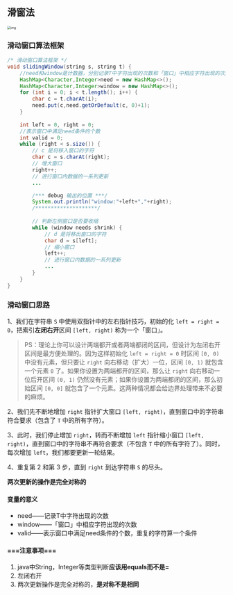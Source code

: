 ## 滑窗法



<img src="https://labuladong.gitee.io/algo/images/slidingwindow/poem.jpg" alt="img" style="zoom: 50%;" />

### 滑动窗口算法框架

```java
/* 滑动窗口算法框架 */
void slidingWindow(string s, string t) {
    //need和window是计数器，分别记录T中字符出现的次数和「窗口」中相应字符出现的次数
    HashMap<Character,Integer>need = new HashMap<>();
    HashMap<Character,Integer>window = new HashMap<>();
    for (int i = 0; i < t.length(); i++) {
        char c = t.charAt(i);
        need.put(c,need.getOrDefault(c, 0)+1);
    }
    
    int left = 0, right = 0;
    //表示窗口中满足need条件的个数
    int valid = 0; 
    while (right < s.size()) {
        // c 是将移入窗口的字符
        char c = s.charAt(right);
        // 增大窗口
        right++;
        // 进行窗口内数据的一系列更新
        ...

        /*** debug 输出的位置 ***/
        System.out.println("window:"+left+","+right);
        /********************/
        
        // 判断左侧窗口是否要收缩
        while (window needs shrink) {
            // d 是将移出窗口的字符
            char d = s[left];
            // 缩小窗口
            left++;
            // 进行窗口内数据的一系列更新
            ...
        }
    }
}
```

### 滑动窗口思路

1、我们在字符串 `S` 中使用双指针中的左右指针技巧，初始的化 `left = right = 0`，把索引**左闭右开**区间 `[left, right)` 称为一个「窗口」。

> PS：理论上你可以设计两端都开或者两端都闭的区间，但设计为左闭右开区间是最方便处理的。因为这样初始化 `left = right = 0` 时区间 `[0, 0)` 中没有元素，但只要让 `right` 向右移动（扩大）一位，区间 `[0, 1)` 就包含一个元素 `0` 了。如果你设置为两端都开的区间，那么让 `right` 向右移动一位后开区间 `(0, 1)` 仍然没有元素；如果你设置为两端都闭的区间，那么初始区间 `[0, 0]` 就包含了一个元素。这两种情况都会给边界处理带来不必要的麻烦。

2、我们先不断地增加 `right` 指针扩大窗口 `[left, right)`，直到窗口中的字符串符合要求（包含了 `T` 中的所有字符）。

3、此时，我们停止增加 `right`，转而不断增加 `left` 指针缩小窗口 `[left, right)`，直到窗口中的字符串不再符合要求（不包含 `T` 中的所有字符了）。同时，每次增加 `left`，我们都要更新一轮结果。

4、重复第 2 和第 3 步，直到 `right` 到达字符串 `S` 的尽头。



**两次更新的操作是完全对称的**

#### 变量的意义

- need——记录T中字符出现的次数
- window——「窗口」中相应字符出现的次数
- valid——表示窗口中满足need条件的个数，重复的字符算一个条件



#### ===注意事项===

1. java中String，Integer等类型判断**应该用equals而不是=**
2. 左闭右开
3. 两次更新操作是完全对称的，**是对称不是相同**



